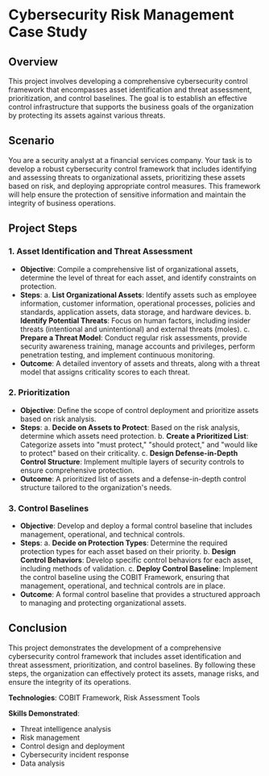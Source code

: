 # Cybersecurity Risk Management Case Study

## Overview
This project involves developing a comprehensive cybersecurity control framework that encompasses asset identification and threat assessment, prioritization, and control baselines. The goal is to establish an effective control infrastructure that supports the business goals of the organization by protecting its assets against various threats.

## Scenario
You are a security analyst at a financial services company. Your task is to develop a robust cybersecurity control framework that includes identifying and assessing threats to organizational assets, prioritizing these assets based on risk, and deploying appropriate control measures. This framework will help ensure the protection of sensitive information and maintain the integrity of business operations.

## Project Steps

### 1. Asset Identification and Threat Assessment
- **Objective**: Compile a comprehensive list of organizational assets, determine the level of threat for each asset, and identify constraints on protection.
- **Steps**:
    a. **List Organizational Assets**: Identify assets such as employee information, customer information, operational processes, policies and standards, application assets, data storage, and hardware devices.
    b. **Identify Potential Threats**: Focus on human factors, including insider threats (intentional and unintentional) and external threats (moles).
    c. **Prepare a Threat Model**: Conduct regular risk assessments, provide security awareness training, manage accounts and privileges, perform penetration testing, and implement continuous monitoring.
- **Outcome**: A detailed inventory of assets and threats, along with a threat model that assigns criticality scores to each threat.

### 2. Prioritization
- **Objective**: Define the scope of control deployment and prioritize assets based on risk analysis.
- **Steps**:
      a. **Decide on Assets to Protect**: Based on the risk analysis, determine which assets need protection.
      b. **Create a Prioritized List**: Categorize assets into "must protect," "should protect," and "would like to protect" based on their criticality.
      c. **Design Defense-in-Depth Control Structure**: Implement multiple layers of security controls to ensure comprehensive protection.
- **Outcome**: A prioritized list of assets and a defense-in-depth control structure tailored to the organization's needs.

### 3. Control Baselines
- **Objective**: Develop and deploy a formal control baseline that includes management, operational, and technical controls.
- **Steps**:
  a. **Decide on Protection Types**: Determine the required protection types for each asset based on their priority.
  b. **Design Control Behaviors**: Develop specific control behaviors for each asset, including methods of validation.
  c. **Deploy Control Baseline**: Implement the control baseline using the COBIT Framework, ensuring that management, operational, and technical controls are in place.
- **Outcome**: A formal control baseline that provides a structured approach to managing and protecting organizational assets.

## Conclusion
This project demonstrates the development of a comprehensive cybersecurity control framework that includes asset identification and threat assessment, prioritization, and control baselines. By following these steps, the organization can effectively protect its assets, manage risks, and ensure the integrity of its operations.

**Technologies**: COBIT Framework, Risk Assessment Tools

**Skills Demonstrated**:
- Threat intelligence analysis
- Risk management
- Control design and deployment
- Cybersecurity incident response
- Data analysis
